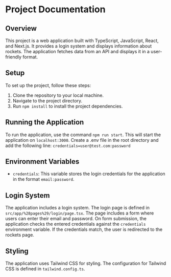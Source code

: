 # Project Documentation

## Overview

This project is a web application built with TypeScript, JavaScript, React, and Next.js. It provides a login system and displays information about rockets. The application fetches data from an API and displays it in a user-friendly format.

## Setup

To set up the project, follow these steps:

1. Clone the repository to your local machine.
2. Navigate to the project directory.
3. Run `npm install` to install the project dependencies.

## Running the Application

To run the application, use the command `npm run start`. This will start the application on `localhost:3000`.
Create a .env file in the root directory and add the following line:
```credentials=user@test.com:password```



## Environment Variables

- `credentials`: This variable stores the login credentials for the application in the format `email:password`.



## Login System

The application includes a login system. The login page is defined in `src/app/%28pages%29/login/page.tsx`. The page includes a form where users can enter their email and password. On form submission, the application checks the entered credentials against the `credentials` environment variable. If the credentials match, the user is redirected to the rockets page.

## Styling

The application uses Tailwind CSS for styling. The configuration for Tailwind CSS is defined in `tailwind.config.ts`.

